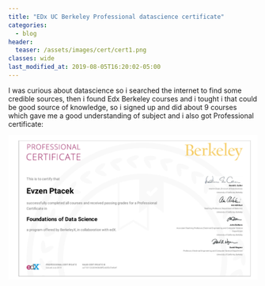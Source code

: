 ```yaml
---
title: "EDx UC Berkeley Professional datascience certificate"
categories:
  - blog
header:
  teaser: /assets/images/cert/cert1.png
classes: wide
last_modified_at: 2019-08-05T16:20:02-05:00
---
```


I was curious about datascience so i searched the internet to find some credible sources, then i found Edx Berkeley courses and i tought i that could be good source of knowledge, so i signed up and did about 9 courses which gave me a good understanding of subject and i also got Professional certificate:

[![small image](/assets/images/cert/cert1.png)](/assets/images/cert/cert1.png)

